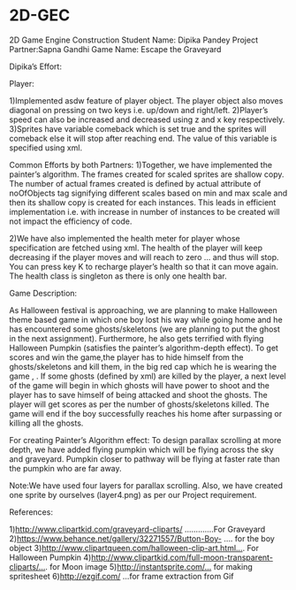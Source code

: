 # 2D-GEC
2D Game Engine Construction
Student Name: Dipika Pandey
Project Partner:Sapna Gandhi
Game Name: Escape the Graveyard

Dipika’s Effort:

Player:

1)Implemented asdw feature of player object. The player object also moves diagonal on pressing on two keys i.e. up/down and right/left.
2)Player’s speed can also be increased and decreased using z and x key respectively.
3)Sprites have variable comeback which is set true and the sprites will comeback else it will stop after reaching end. The value of this variable is specified using xml.


Common Efforts by both Partners:
1)Together, we have  implemented the painter’s algorithm. The frames created  for scaled sprites are shallow copy. The number of actual frames created is defined by actual attribute of noOfObjects tag signifying different scales based on min and max scale and then its shallow copy is created for each instances. This leads in efficient implementation i.e. with increase in number of instances to be created will not impact the efficiency of code.


2)We have also implemented the health meter for player whose specification are fetched using xml. The health of the player will keep decreasing if the player moves and will reach to zero … and thus will stop. You can press key K to recharge player’s health so that it can move again. The health class is singleton as there is only one health bar.



Game Description:

As Halloween festival is approaching, we are planning to make Halloween theme based game in which one boy lost his way while going home and he has encountered some ghosts/skeletons (we are planning to put the ghost in the next assignment). Furthermore, he also gets terrified with flying Halloween Pumpkin (satisfies the painter’s algorithm-depth effect). To get scores and win the game,the player has to hide himself from the ghosts/skeletons and  kill them, in the big red cap which he is wearing the game , . If some ghosts (defined by xml) are killed by the player, a next level of the game will begin in which ghosts will have power to shoot and the player has to save himself of being attacked and shoot the ghosts. The player will get scores as per the number of ghosts/skeletons killed. The game will end if the boy successfully reaches his home  after surpassing or killing all the ghosts.


 
For creating Painter’s Algorithm effect: To design parallax scrolling at more depth, we have added flying pumpkin which will be flying across the sky and graveyard. Pumpkin closer to pathway will be flying at faster rate than the pumpkin who are far away.

Note:We have used four layers for parallax scrolling. Also, we have created one sprite  by ourselves  (layer4.png) as per our Project requirement.


References:

1)http://www.clipartkid.com/graveyard-cliparts/ ………….For Graveyard
2)https://www.behance.net/gallery/32271557/Button-Boy- …. for the boy object
3)http://www.clipartqueen.com/halloween-clip-art.html…. For Halloween Pumpkin
4)http://www.clipartkid.com/full-moon-transparent-cliparts/…. for Moon image
5)http://instantsprite.com/… for making spritesheet
6)http://ezgif.com/ …for frame extraction from Gif







